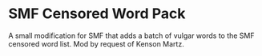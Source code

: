 SMF Censored Word Pack
======================

A small modification for SMF that adds a batch of vulgar words to the SMF censored word list. Mod by request of Kenson Martz.
